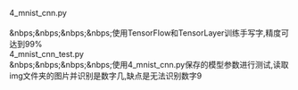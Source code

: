 4_mnist_cnn.py<br/>      
&nbps;&nbps;&nbps;&nbps;使用TensorFlow和TensorLayer训练手写字,精度可达到99%<br/>
4_mnist_cnn_test.py <br/>
&nbps;&nbps;&nbps;&nbps;使用4_mnist_cnn.py保存的模型参数进行测试,读取img文件夹的图片并识别是数字几,缺点是无法识别数字9
